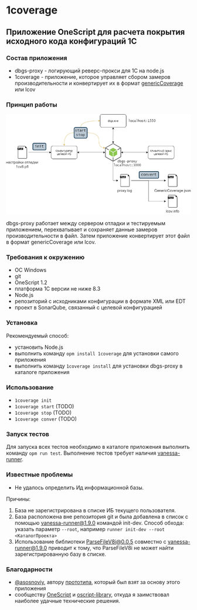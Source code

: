 # 1coverage

## Приложение OneScript для расчета покрытия исходного кода конфигураций 1С

### Состав приложения

- dbgs-proxy - логирующий реверс-прокси для 1С на node.js
- 1coverage - приложение, которое управляет сбором замеров производительности и конвертирует их в формат [genericCoverage](https://docs.sonarqube.org/latest/analysis/generic-test/) или lcov

### Принцип работы

![1coverage](./docs/1coverage.png)

dbgs-proxy работает между сервером отладки и тестируемым приложением, перехватывает и сохраняет данные замеров производительности в файл. Затем приложение конвертирует этот файл в формат genericCoverage или lcov.

### Требования к окружению

- ОС Windows
- git
- OneScript 1.2
- платформа 1С версии не ниже 8.3
- Node.js
- репозиторий с исходниками конфигурации в формате XML или EDT
- проект в SonarQube, связанный с целевой конфигурацией

### Установка

Рекомендуемый способ:

- установить Node.js
- выполнить команду `opm install 1coverage` для установки самого приложения
- выполнить команду `1coverage install` для установки dbgs-proxy в каталоге приложения

### Использование

- `1coverage init`
- `1coverage start` (TODO)
- `1coverage stop` (TODO)
- `1coverage conver` (TODO)

### Запуск тестов

Для запуска всех тестов необходимо в каталоге приложения выполнить команду `opm run test`.
Выполнение тестов требует наличия [vanessa-runner](https://github.com/silverbulleters/vanessa-runner).

### Известные проблемы

- Не удалось определить Ид информационной базы.

Причины:

1) База не зарегистрирована в списке ИБ текущего пользователя.
2) База расположена вне репозитория git и была добавлена в список с помощью vanessa-runner@1.9.0 командой init-dev. Способ обхода: указать параметр `--root`, например `runner init-dev --root <КаталогПроекта>`
3) Использование библиотеки ParseFileV8i@0.0.5 совместно с vanessa-runner@1.9.0 приводит к тому, что ParseFileV8i не может найти зарегистрированную базу в списке.

### Благодарности

- [@asosnoviy](https://github.com/asosnoviy), автору [прототипа](https://github.com/asosnoviy/onecover-nodeproxy), который был взят за основу этого приложения
- сообществу [OneScript](http://oscript.io/) и [oscript-library](https://github.com/oscript-library), откуда я заимствовал наиболее удачные технические решения.
